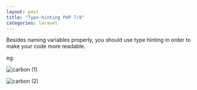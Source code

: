 ```yaml
---
layout: post
title: "Type-hinting PHP 7/8"
categories: laravel
---
```


Besides naming variables properly, you should use type hinting in order to make your code more readable.

eg:

![carbon (1)](https://user-images.githubusercontent.com/16917278/115402576-d356ce00-a1eb-11eb-938a-2f13eb0fe0a8.png)

![carbon (2)](https://user-images.githubusercontent.com/16917278/115402631-e073bd00-a1eb-11eb-8ed2-f42dbcf73ac7.png)
